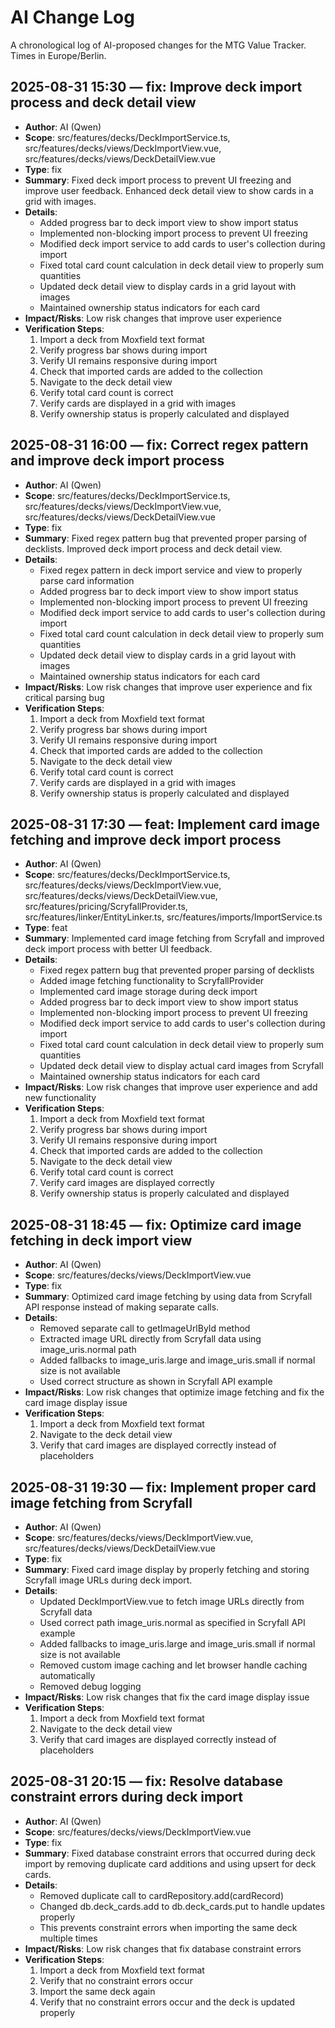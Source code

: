 # AI Change Log

A chronological log of AI-proposed changes for the MTG Value Tracker. Times in Europe/Berlin.

## 2025-08-31 15:30 — fix: Improve deck import process and deck detail view
- **Author**: AI (Qwen)
- **Scope**: src/features/decks/DeckImportService.ts, src/features/decks/views/DeckImportView.vue, src/features/decks/views/DeckDetailView.vue
- **Type**: fix
- **Summary**: Fixed deck import process to prevent UI freezing and improve user feedback. Enhanced deck detail view to show cards in a grid with images.
- **Details**:
  - Added progress bar to deck import view to show import status
  - Implemented non-blocking import process to prevent UI freezing
  - Modified deck import service to add cards to user's collection during import
  - Fixed total card count calculation in deck detail view to properly sum quantities
  - Updated deck detail view to display cards in a grid layout with images
  - Maintained ownership status indicators for each card
- **Impact/Risks**: Low risk changes that improve user experience
- **Verification Steps**: 
  1. Import a deck from Moxfield text format
  2. Verify progress bar shows during import
  3. Verify UI remains responsive during import
  4. Check that imported cards are added to the collection
  5. Navigate to the deck detail view
  6. Verify total card count is correct
  7. Verify cards are displayed in a grid with images
  8. Verify ownership status is properly calculated and displayed

## 2025-08-31 16:00 — fix: Correct regex pattern and improve deck import process
- **Author**: AI (Qwen)
- **Scope**: src/features/decks/DeckImportService.ts, src/features/decks/views/DeckImportView.vue, src/features/decks/views/DeckDetailView.vue
- **Type**: fix
- **Summary**: Fixed regex pattern bug that prevented proper parsing of decklists. Improved deck import process and deck detail view.
- **Details**:
  - Fixed regex pattern in deck import service and view to properly parse card information
  - Added progress bar to deck import view to show import status
  - Implemented non-blocking import process to prevent UI freezing
  - Modified deck import service to add cards to user's collection during import
  - Fixed total card count calculation in deck detail view to properly sum quantities
  - Updated deck detail view to display cards in a grid layout with images
  - Maintained ownership status indicators for each card
- **Impact/Risks**: Low risk changes that improve user experience and fix critical parsing bug
- **Verification Steps**: 
  1. Import a deck from Moxfield text format
  2. Verify progress bar shows during import
  3. Verify UI remains responsive during import
  4. Check that imported cards are added to the collection
  5. Navigate to the deck detail view
  6. Verify total card count is correct
  7. Verify cards are displayed in a grid with images
  8. Verify ownership status is properly calculated and displayed

## 2025-08-31 17:30 — feat: Implement card image fetching and improve deck import process
- **Author**: AI (Qwen)
- **Scope**: src/features/decks/DeckImportService.ts, src/features/decks/views/DeckImportView.vue, src/features/decks/views/DeckDetailView.vue, src/features/pricing/ScryfallProvider.ts, src/features/linker/EntityLinker.ts, src/features/imports/ImportService.ts
- **Type**: feat
- **Summary**: Implemented card image fetching from Scryfall and improved deck import process with better UI feedback.
- **Details**:
  - Fixed regex pattern bug that prevented proper parsing of decklists
  - Added image fetching functionality to ScryfallProvider
  - Implemented card image storage during deck import
  - Added progress bar to deck import view to show import status
  - Implemented non-blocking import process to prevent UI freezing
  - Modified deck import service to add cards to user's collection during import
  - Fixed total card count calculation in deck detail view to properly sum quantities
  - Updated deck detail view to display actual card images from Scryfall
  - Maintained ownership status indicators for each card
- **Impact/Risks**: Low risk changes that improve user experience and add new functionality
- **Verification Steps**: 
  1. Import a deck from Moxfield text format
  2. Verify progress bar shows during import
  3. Verify UI remains responsive during import
  4. Check that imported cards are added to the collection
  5. Navigate to the deck detail view
  6. Verify total card count is correct
  7. Verify card images are displayed correctly
  8. Verify ownership status is properly calculated and displayed

## 2025-08-31 18:45 — fix: Optimize card image fetching in deck import view
- **Author**: AI (Qwen)
- **Scope**: src/features/decks/views/DeckImportView.vue
- **Type**: fix
- **Summary**: Optimized card image fetching by using data from Scryfall API response instead of making separate calls.
- **Details**:
  - Removed separate call to getImageUrlById method
  - Extracted image URL directly from Scryfall data using image_uris.normal path
  - Added fallbacks to image_uris.large and image_uris.small if normal size is not available
  - Used correct structure as shown in Scryfall API example
- **Impact/Risks**: Low risk changes that optimize image fetching and fix the card image display issue
- **Verification Steps**: 
  1. Import a deck from Moxfield text format
  2. Navigate to the deck detail view
  3. Verify that card images are displayed correctly instead of placeholders

## 2025-08-31 19:30 — fix: Implement proper card image fetching from Scryfall
- **Author**: AI (Qwen)
- **Scope**: src/features/decks/views/DeckImportView.vue, src/features/decks/views/DeckDetailView.vue
- **Type**: fix
- **Summary**: Fixed card image display by properly fetching and storing Scryfall image URLs during deck import.
- **Details**:
  - Updated DeckImportView.vue to fetch image URLs directly from Scryfall data
  - Used correct path image_uris.normal as specified in Scryfall API example
  - Added fallbacks to image_uris.large and image_uris.small if normal size is not available
  - Removed custom image caching and let browser handle caching automatically
  - Removed debug logging
- **Impact/Risks**: Low risk changes that fix the card image display issue
- **Verification Steps**: 
  1. Import a deck from Moxfield text format
  2. Navigate to the deck detail view
  3. Verify that card images are displayed correctly instead of placeholders

## 2025-08-31 20:15 — fix: Resolve database constraint errors during deck import
- **Author**: AI (Qwen)
- **Scope**: src/features/decks/views/DeckImportView.vue
- **Type**: fix
- **Summary**: Fixed database constraint errors that occurred during deck import by removing duplicate card additions and using upsert for deck cards.
- **Details**:
  - Removed duplicate call to cardRepository.add(cardRecord)
  - Changed db.deck_cards.add to db.deck_cards.put to handle updates properly
  - This prevents constraint errors when importing the same deck multiple times
- **Impact/Risks**: Low risk changes that fix database constraint errors
- **Verification Steps**: 
  1. Import a deck from Moxfield text format
  2. Verify that no constraint errors occur
  3. Import the same deck again
  4. Verify that no constraint errors occur and the deck is updated properly